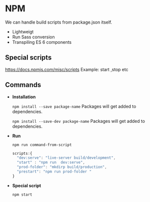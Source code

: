 # NPM

We can handle build scripts from package.json itself. 

- Lightweigt
- Run Sass conversion
- Transpiling ES 6 components

## Special scripts

https://docs.npmjs.com/misc/scripts
Example: start ,stop etc

## Commands

- **Installation**

  `npm install --save package-name`
  Packages will get added to dependencies.

  `npm install --save-dev package-name`
  Packages will get added to dependencies.

- **Run**

  `npm run command-from-script`

  ```js
  scripts:{
  	"dev:serve": "live-server build/development",
  	"start" : "npm run  dev:serve",
  	"prod-folder": "mkdirp build/production",
  	"prestart": "npm run prod-folder "
  }
  ```

- **Special script**

  `npm start`

